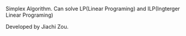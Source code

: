 Simplex Algorithm.
Can solve LP(Linear Programing) and ILP(Ingterger Linear Programing)

Developed by Jiachi Zou.
